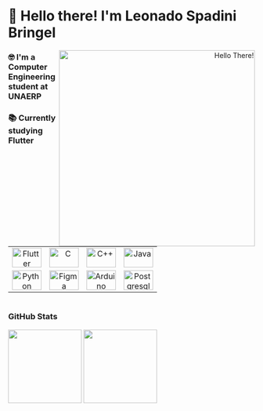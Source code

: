 # 👋 Hello there! I'm Leonado Spadini Bringel


<div align="right">
  <img title="Hello There!", src="https://media.giphy.com/media/e6tWc6BpjyluE/giphy.gif" max-width="500px" width="400px" align="right"/>
</div>


<div align="left">
  <h3>
    🤓 I'm a Computer Engineering student at UNAERP
  </h3>
  <h3>
    📚 Currently studying Flutter
  </h3>
</div>

<br></br>

<table>
  <tr>
      <td align="center">
        <img title="Flutter" height="40" width="60" src="https://cdn.jsdelivr.net/gh/devicons/devicon/icons/flutter/flutter-original.svg">
      </td>
      <td align="center">
        <img title="C" height="40" width="60" src="https://cdn.jsdelivr.net/gh/devicons/devicon/icons/c/c-original.svg">
      </td>
      <td align="center">
        <img title="C++" height="40" width="60" src="https://cdn.jsdelivr.net/gh/devicons/devicon/icons/cplusplus/cplusplus-original.svg">
      </td>
      <td align="center">
        <img title="Java" height="40" width="60" src="https://cdn.jsdelivr.net/gh/devicons/devicon/icons/java/java-original.svg">
      </td>
  </tr>
  <tr>
      <td align="center">
        <img title="Python" height="40" width="60" src="https://cdn.jsdelivr.net/gh/devicons/devicon/icons/python/python-original.svg">
      </td>
      <td align="center">
        <img title="Figma" height="40" width="60" src="https://cdn.jsdelivr.net/gh/devicons/devicon/icons/figma/figma-original.svg">
      </td>
      <td align="center">
        <img title="Arduino" height="40" width="60" src="https://cdn.jsdelivr.net/gh/devicons/devicon/icons/arduino/arduino-original.svg">
      </td>
      <td align="center">
        <img title="Postgresql" height="40" width="60" src="https://cdn.jsdelivr.net/gh/devicons/devicon/icons/postgresql/postgresql-original.svg">
      </td>
  </tr>
</table>


#
### GitHub Stats


<div style="display: inline_block">
  <img height="150em" src="https://github-readme-stats.vercel.app/api?username=LeonardoBringel&hide_rank=true&hide=issues,contribs&count_private=true&show_icons=true&theme=dark&hide_title=true"/>
  <img height="150em" src="https://github-readme-stats.vercel.app/api/top-langs/?username=LeonardoBringel&langs_count=4&layout=compact&theme=dark"/>
</div>
